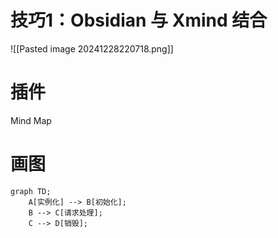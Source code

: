 # 技巧1：Obsidian 与 Xmind 结合 

![[Pasted image 20241228220718.png]]



# 插件

Mind Map

# 画图
```mermaid
graph TD;
    A[实例化] --> B[初始化];
    B --> C[请求处理];
    C --> D[销毁];
```




